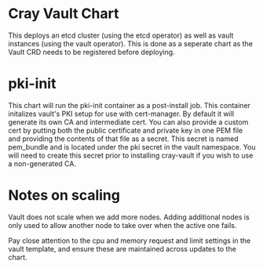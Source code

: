 # Cray Vault Chart

This deploys an etcd cluster (using the etcd operator) as well as vault instances (using the vault operator). This is done as a seperate chart as the Vault CRD needs to be registered before deploying.

# pki-init

This chart will run the pki-init container as a post-install job. This container initalizes vault's PKI setup for use with cert-manager. By default it will generate its own CA and intermediate cert. You can also provide a custom cert by putting both the public certificate and private key in one PEM file and providing the contents of that file as a secret. This secret is named pem_bundle and is located under the pki secret in the vault namespace. You will need to create this secret prior to installing cray-vault if you wish to use a non-generated CA.

# Notes on scaling
Vault does not scale when we add more nodes. Adding additional nodes is only used to allow another node to take over when the active one fails.

Pay close attention to the cpu and memory request and limit settings in the vault template, and ensure these are maintained across updates to the chart.